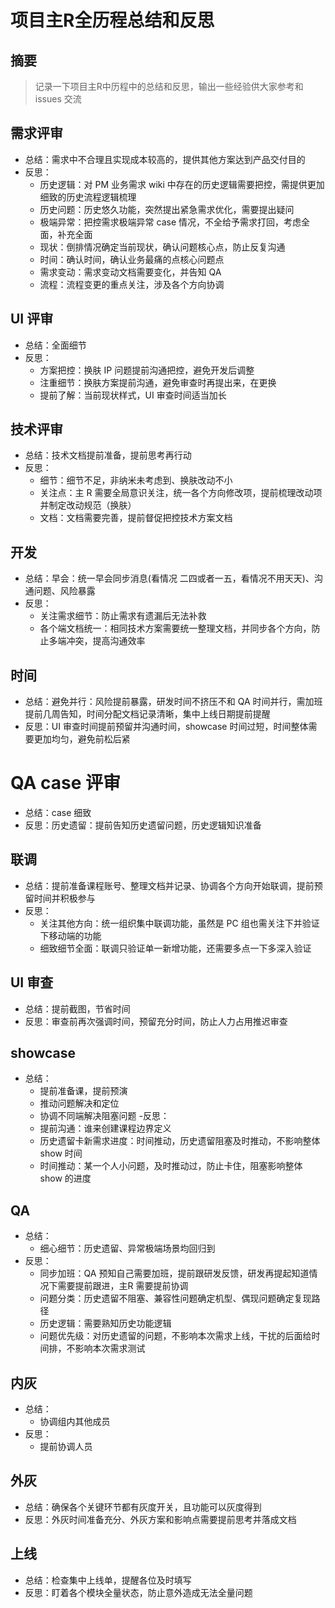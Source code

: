 # 项目主R全历程总结和反思

## 摘要
> 记录一下项目主R中历程中的总结和反思，输出一些经验供大家参考和 issues 交流

## 需求评审
- 总结：需求中不合理且实现成本较高的，提供其他方案达到产品交付目的
- 反思：
  - 历史逻辑：对 PM 业务需求 wiki 中存在的历史逻辑需要把控，需提供更加细致的历史流程逻辑梳理
  - 历史问题：历史悠久功能，突然提出紧急需求优化，需要提出疑问
  - 极端异常：把控需求极端异常 case 情况，不全给予需求打回，考虑全面，补充全面
  - 现状：倒排情况确定当前现状，确认问题核心点，防止反复沟通
  - 时间：确认时间，确认业务最痛的点核心问题点
  - 需求变动：需求变动文档需要变化，并告知 QA
  - 流程：流程变更的重点关注，涉及各个方向协调

## UI 评审
- 总结：全面细节
- 反思：
  - 方案把控：换肤 IP 问题提前沟通把控，避免开发后调整
  - 注重细节：换肤方案提前沟通，避免审查时再提出来，在更换
  - 提前了解：当前现状样式，UI 审查时间适当加长

## 技术评审
- 总结：技术文档提前准备，提前思考再行动
- 反思：
  - 细节：细节不足，非纳米未考虑到、换肤改动不小
  - 关注点：主 R 需要全局意识关注，统一各个方向修改项，提前梳理改动项并制定改动规范（换肤）
  - 文档：文档需要完善，提前督促把控技术方案文档

## 开发
- 总结：早会：统一早会同步消息(看情况 二四或者一五，看情况不用天天)、沟通问题、风险暴露
- 反思：
  - 关注需求细节：防止需求有遗漏后无法补救
  - 各个端文档统一：相同技术方案需要统一整理文档，并同步各个方向，防止多端冲突，提高沟通效率

## 时间
- 总结：避免并行：风险提前暴露，研发时间不挤压不和 QA 时间并行，需加班提前几周告知，时间分配文档记录清晰，集中上线日期提前提醒
- 反思：UI 审查时间提前预留并沟通时间，showcase 时间过短，时间整体需要更加均匀，避免前松后紧

# QA case 评审
- 总结：case 细致
- 反思：历史遗留：提前告知历史遗留问题，历史逻辑知识准备

## 联调
- 总结：提前准备课程账号、整理文档并记录、协调各个方向开始联调，提前预留时间并积极参与
- 反思：
  - 关注其他方向：统一组织集中联调功能，虽然是 PC 组也需关注下并验证下移动端的功能
  - 细致细节全面：联调只验证单一新增功能，还需要多点一下多深入验证

## UI 审查
- 总结：提前截图，节省时间
- 反思：审查前再次强调时间，预留充分时间，防止人力占用推迟审查

## showcase
- 总结：
  - 提前准备课，提前预演
  - 推动问题解决和定位
  - 协调不同端解决阻塞问题
-反思：
  - 提前沟通：谁来创建课程边界定义
  - 历史遗留卡新需求进度：时间推动，历史遗留阻塞及时推动，不影响整体 show 时间
  - 时间推动：某一个人小问题，及时推动过，防止卡住，阻塞影响整体 show 的进度
  
## QA
- 总结：
  - 细心细节：历史遗留、异常极端场景均回归到
- 反思：
  - 同步加班：QA 预知自己需要加班，提前跟研发反馈，研发再提起知道情况下需要提前跟进，主R 需要提前协调
  - 问题分类：历史遗留不阻塞、兼容性问题确定机型、偶现问题确定复现路径
  - 历史逻辑：需要熟知历史功能逻辑
  - 问题优先级：对历史遗留的问题，不影响本次需求上线，干扰的后面给时间排，不影响本次需求测试

## 内灰
- 总结：
  - 协调组内其他成员
- 反思：
  - 提前协调人员

## 外灰
- 总结：确保各个关键环节都有灰度开关，且功能可以灰度得到
- 反思：外灰时间准备充分、外灰方案和影响点需要提前思考并落成文档

## 上线
- 总结：检查集中上线单，提醒各位及时填写
- 反思：盯着各个模块全量状态，防止意外造成无法全量问题
